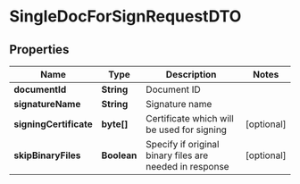 

# SingleDocForSignRequestDTO


## Properties

| Name | Type | Description | Notes |
|------------ | ------------- | ------------- | -------------|
|**documentId** | **String** | Document ID |  |
|**signatureName** | **String** | Signature name |  |
|**signingCertificate** | **byte[]** | Certificate which will be used for signing |  [optional] |
|**skipBinaryFiles** | **Boolean** | Specify if original binary files are needed in response |  [optional] |



